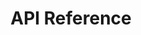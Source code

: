 ---
title: API Reference

language_tabs:
  - csharp
  - javascript
  - groovy

toc_footers:
  - <a href='https://enklu.com'>Sign Up for Enklu!</a>

includes:
  - logging
  - http

search: true
---